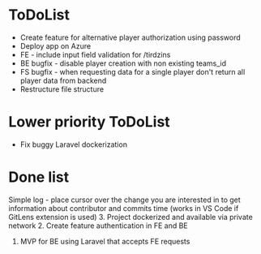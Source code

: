 # ToDoList
- Create feature for alternative player authorization using password
- Deploy app on Azure
- FE - include input field validation for /tirdzins
- BE bugfix - disable player creation with non existing teams_id
- FS bugfix - when requesting data for a single player don't return all player data from backend
- Restructure file structure

# Lower priority ToDoList
- Fix buggy Laravel dockerization

# Done list
Simple log - place cursor over the change you are interested in to get information about contributor and commits time (works in VS Code if GitLens extension is used)
3. Project dockerized and available via private network
2. Create feature authentication in FE and BE
1. MVP for BE using Laravel that accepts FE requests
